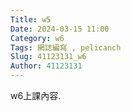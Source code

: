 ```yaml
---
Title: w5
Date: 2024-03-15 11:00
Category: w6
Tags: 網誌編寫 , pelicanch
Slug: 41123131_w6
Author: 41123131
---
```


w6上課內容.

<!-- PELICAN_END_SUMMARY -->





